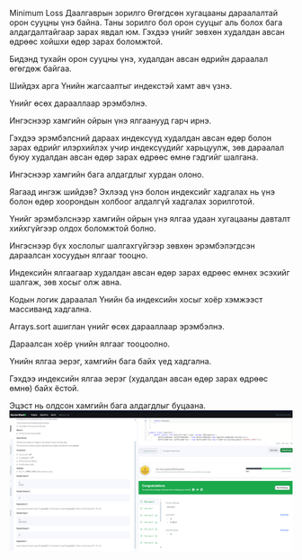 Minimum Loss
Даалгаврын зорилго Өгөгдсөн хугацааны дараалалтай орон сууцны үнэ байна. Таны зорилго бол орон сууцыг аль болох бага алдагдалтайгаар зарах явдал юм. Гэхдээ үнийг зөвхөн худалдан авсан өдрөөс хойшхи өдөр зарах боломжтой.

Бидэнд тухайн орон сууцны үнэ, худалдан авсан өдрийн дараалал өгөгдөж байгаа.

Шийдэх арга Үнийн жагсаалтыг индекстэй хамт авч үзнэ.

Үнийг өсөх дарааллаар эрэмбэлнэ.

Ингэснээр хамгийн ойрын үнэ ялгаанууд гарч ирнэ.

Гэхдээ эрэмбэлсний дараах индексүүд худалдан авсан өдөр болон зарах өдрийг илэрхийлэх учир индексүүдийг харьцуулж, зөв дараалал буюу худалдан авсан өдөр зарах өдрөөс өмнө гэдгийг шалгана.

Ингэснээр хамгийн бага алдагдлыг хурдан олоно.

Яагаад ингэж шийдэв? Эхлээд үнэ болон индексийг хадгалах нь үнэ болон өдөр хоорондын холбоог алдалгүй хадгалах зорилготой.

Үнийг эрэмбэлснээр хамгийн ойрын үнэ ялгаа удаан хугацааны давталт хийхгүйгээр олдох боломжтой болно.

Ингэснээр бүх хослолыг шалгахгүйгээр зөвхөн эрэмбэлэгдсэн дараалсан хосуудын ялгааг тооцно.

Индексийн ялгаагаар худалдан авсан өдөр зарах өдрөөс өмнөх эсэхийг шалгаж, зөв хосыг олж авна.

Кодын логик дараалал Үнийн ба индексийн хосыг хоёр хэмжээст массиванд хадгална.

Arrays.sort ашиглан үнийг өсөх дарааллаар эрэмбэлнэ.

Дараалсан хоёр үнийн ялгааг тооцоолно.

Үнийн ялгаа эерэг, хамгийн бага байх үед хадгална.

Гэхдээ индексийн ялгаа эерэг (худалдан авсан өдөр зарах өдрөөс өмнө) байх ёстой.

Эцэст нь олдсон хамгийн бага алдагдлыг буцаана.
![alt text](<Screenshot 2025-06-09 195652.png>)